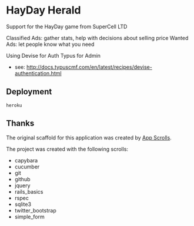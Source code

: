 # HayDay Herald
Support for the HayDay game from SuperCell LTD

Classified Ads: gather stats, help with decisions about selling price
Wanted Ads: let people know what you need


Using Devise for Auth
Typus for Admin
*  see: http://docs.typuscmf.com/en/latest/recipes/devise-authentication.html

## Deployment

```
heroku
```

## Thanks

The original scaffold for this application was created by [App Scrolls](http://appscrolls.org).

The project was created with the following scrolls:

* capybara
* cucumber
* git
* github
* jquery
* rails_basics
* rspec
* sqlite3
* twitter_bootstrap
* simple_form

